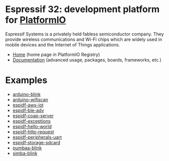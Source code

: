
# Espressif 32: development platform for [PlatformIO](https://platformio.org)

Espressif Systems is a privately held fabless semiconductor company. They provide wireless communications and Wi-Fi chips which are widely used in mobile devices and the Internet of Things applications.

* [Home](https://platformio.org/platforms/espressif32) (home page in PlatformIO Registry)
* [Documentation](https://docs.platformio.org/page/platforms/espressif32.html) (advanced usage, packages, boards, frameworks, etc.)

# Examples

* [arduino-blink](https://github.com/platformio/platform-espressif32/tree/master/examples/arduino-blink)
* [arduino-wifiscan](https://github.com/platformio/platform-espressif32/tree/master/examples/arduino-wifiscan)
* [espidf-aws-iot](https://github.com/platformio/platform-espressif32/tree/master/examples/espidf-aws-iot)
* [espidf-ble-adv](https://github.com/platformio/platform-espressif32/tree/master/examples/espidf-ble-adv)
* [espidf-coap-server](https://github.com/platformio/platform-espressif32/tree/master/examples/espidf-coap-server)
* [espidf-exceptions](https://github.com/platformio/platform-espressif32/tree/master/examples/espidf-exceptions)
* [espidf-hello-world](https://github.com/platformio/platform-espressif32/tree/master/examples/espidf-hello-world)
* [espidf-http-request](https://github.com/platformio/platform-espressif32/tree/master/examples/espidf-http-request)
* [espidf-peripherals-uart](https://github.com/platformio/platform-espressif32/tree/master/examples/espidf-peripherals-uart)
* [espidf-storage-sdcard](https://github.com/platformio/platform-espressif32/tree/master/examples/espidf-storage-sdcard)
* [pumbaa-blink](https://github.com/platformio/platform-espressif32/tree/master/examples/pumbaa-blink)
* [simba-blink](https://github.com/platformio/platform-espressif32/tree/master/examples/simba-blink)
